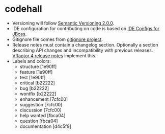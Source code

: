 codehall
========

- Versioning will follow [Semantic Versioning 2.0.0](http://semver.org/).
- IDE configuration for contributing on code is based on [IDE Configs for JBoss](https://github.com/jboss/ide-config).
- Gitignore file comes from [gitignore project](https://github.com/github/gitignore).
- Release notes must contain a changelog section. Optionally a section describing API changes and incompatibility with previous releases. [VRaptor 4 release notes](https://github.com/caelum/vraptor4/releases) implement this.
- Labels and colors:
   - structure [1e90ff]
   - feature [1e90ff]
   - test [1e90ff]
   - critical [b22222]
   - bug [b22222]
   - wontfix [b22222]
   - enhancement [7cfc00]
   - suggestion [7cfc00]
   - discussion [7cfc00]
   - help wanted [fbca04]
   - question [fbca04]
   - documentation [d4c5f9]